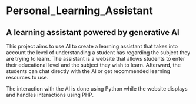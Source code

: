 # Personal_Learning_Assistant
## A learning assistant powered by generative AI
This project aims to use AI to create a learning assistant that takes into account the level of understanding a student has regarding the subject they are trying to learn. The assistant is a website that allows students to enter their educational level and the subject they wish to learn. Afterward, the students can chat directly with the AI or get recommended learning resources to use.

The interaction with the AI is done using Python while the website displays and handles interactions using PHP.
